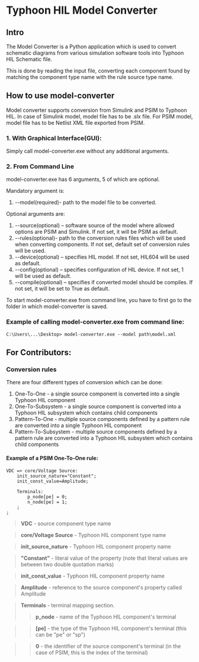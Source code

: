 # Typhoon HIL Model Converter

## Intro

The Model Converter is a Python application which is used to convert schematic diagrams from various simulation software tools into Typhoon HIL Schematic file.

This is done by reading the input file, converting each
component found by matching the component type name with
the rule source type name.

## How to use model-converter

Model converter supports conversion from Simulink and PSIM to Typhoon HIL. In case of Simulink model, model file has to be .slx file. For PSIM model, model file has to be Netlist XML file exported from PSIM.

### 1. With Graphical Interface(GUI):

Simply call model-converter.exe without any additional arguments.

### 2. From Command Line

model-converter.exe has 6 arguments, 5 of which are optional.

Mandatory argument is:
1. --model(required)- path to the model file to be converted.

Optional arguments are: 
1. --source(optional) – software source of the model where allowed options are PSIM and Simulink. If not set, it will be PSIM as default.
2. --rules(optional)- path to the conversion rules files which will be used when converting components. If not set, default set of conversion rules will be used.
3. --device(optional) – specifies HIL model. If not set, HIL604 will be used as default.
4. --config(optional) – specifies configuration of HIL device. If not set, 1 will be used as default.
5. --compile(optional) – specifies if converted model should be compiles. If not set, it will be set to True as default.

To start model-converter.exe from command line, you have to first go to the folder in which model-converter is saved. 

### Example of calling model-converter.exe from command line:
  ``C:\Users\...\Desktop> model-converter.exe --model path\model.xml``
  
## For Contributors: 
  
### Conversion rules 

There are four different types of conversion which can be done:
1. One-To-One - a single source component is converted 
                into a single Typhoon HIL component
2. One-To-Subsystem - a single source component is converted into a
                      Typhoon HIL subsystem which contains child components
3. Pattern-To-One - multiple source components defined by a pattern rule are 
                    converted into a single Typhoon HIL component 
4. Pattern-To-Subsystem - multiple source components defined by a pattern rule
                         are converted into a Typhoon HIL subsystem which contains child components


#### Example of a PSIM One-To-One rule:
    VDC => core/Voltage Source:
        init_source_nature="Constant";
        init_const_value=Amplitude;

        Terminals:
            p_node[pe] = 0;
            n_node[pe] = 1;
        ;
    ;

> **VDC** - source component type name

> **core/Voltage Source** - Typhoon HIL component type name

> **init_source_nature** - Typhoon HIL component property name

> **"Constant"** - literal value of the property
                   (note that literal values are between two double quotation marks)
                   
> **init_const_value** - Typhoon HIL component property name

> **Amplitude** - reference to the source component's property called Amplitude

> **Terminals** - terminal mapping section.
>> **p_node** - name of the Typhoon HIL component's terminal

>> **[pe]** - the type of the Typhoon HIL component's terminal (this can be "pe" or "sp")

>> **0** - the identifier of the source component's terminal (in the case of PSIM, this is the index of the terminal)  

